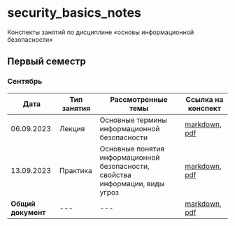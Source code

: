 # security_basics_notes

Конспекты занятий по дисциплине «основы информационной безопасности» 

## Первый семестр

### Сентябрь

| Дата | Тип занятия | Рассмотренные темы | Ссылка на конспект |
|------|-------------|--------------------|--------------------|
| 06.09.2023 | Лекция | Основные термины информационной безопасности | [markdown](semester_01/september/06-09-2023.md), [pdf](semester_01/september/render/06-09-2023.pdf) |
| 13.09.2023 | Практика | Основные понятия информационной безопасности, свойства информации, виды угроз | [markdown](semester_01/september/13-09-2023.md), [pdf](semester_01/september/render/13-09-2023.pdf) |
| **Общий документ** | --- | --- | [markdown](semester_01/september/september.md), [pdf](semester_01/september/render/september.pdf) |
